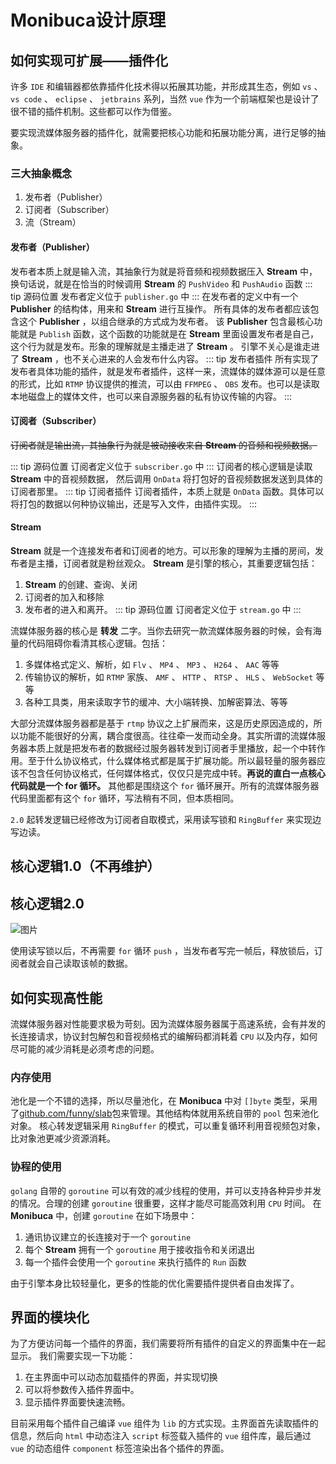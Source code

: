 # Monibuca设计原理

## 如何实现可扩展——插件化
许多 `IDE` 和编辑器都依靠插件化技术得以拓展其功能，并形成其生态，例如 `vs` 、 `vs code` 、 `eclipse` 、 `jetbrains` 系列，当然 `vue` 作为一个前端框架也是设计了很不错的插件机制。这些都可以作为借鉴。

要实现流媒体服务器的插件化，就需要把核心功能和拓展功能分离，进行足够的抽象。

### 三大抽象概念
1. 发布者（Publisher）
2. 订阅者（Subscriber）
3. 流（Stream）

#### 发布者（Publisher）
发布者本质上就是输入流，其抽象行为就是将音频和视频数据压入 **Stream** 中，换句话说，就是在恰当的时候调用 **Stream** 的 `PushVideo` 和 `PushAudio` 函数
::: tip 源码位置
发布者定义位于 `publisher.go` 中
:::
在发布者的定义中有一个 **Publisher** 的结构体，用来和 **Stream** 进行互操作。
所有具体的发布者都应该包含这个 **Publisher** ，以组合继承的方式成为发布者。
该 **Publisher** 包含最核心功能就是 `Publish` 函数，这个函数的功能就是在 **Stream** 里面设置发布者是自己，这个行为就是发布。形象的理解就是主播走进了 **Stream** 。
引擎不关心是谁走进了 **Stream** ，也不关心进来的人会发布什么内容。
::: tip 发布者插件
所有实现了发布者具体功能的插件，就是发布者插件，这样一来，流媒体的媒体源可以是任意的形式，比如 `RTMP` 协议提供的推流，可以由 `FFMPEG` 、 `OBS` 发布。也可以是读取本地磁盘上的媒体文件，也可以来自源服务器的私有协议传输的内容。
:::
#### 订阅者（Subscriber）
~~订阅者就是输出流，其抽象行为就是被动接收来自 **Stream** 的音频和视频数据。~~

::: tip 源码位置
订阅者定义位于 `subscriber.go` 中
:::
订阅者的核心逻辑是读取 **Stream** 中的音视频数据，
然后调用 `OnData` 将打包好的音视频数据发送到具体的订阅者那里。
::: tip 订阅者插件
订阅者插件，本质上就是 `OnData` 函数。具体可以将打包的数据以何种协议输出，还是写入文件，由插件实现。
:::

#### Stream
**Stream** 就是一个连接发布者和订阅者的地方。可以形象的理解为主播的房间，发布者是主播，订阅者就是粉丝观众。 **Stream** 是引擎的核心，其重要逻辑包括：
1. **Stream** 的创建、查询、关闭
2. 订阅者的加入和移除
3. 发布者的进入和离开。
::: tip 源码位置
订阅者定义位于 `stream.go` 中
:::

流媒体服务器的核心是 **转发** 二字。当你去研究一款流媒体服务器的时候，会有海量的代码阻碍你看清其核心逻辑。包括：

1. 多媒体格式定义、解析，如 `Flv` 、 `MP4` 、 `MP3` 、 `H264` 、 `AAC` 等等
2. 传输协议的解析，如 `RTMP` 家族、 `AMF` 、 `HTTP` 、 `RTSP` 、 `HLS` 、 `WebSocket` 等等
3. 各种工具类，用来读取字节的缓冲、大小端转换、加解密算法、等等

大部分流媒体服务器都是基于 `rtmp` 协议之上扩展而来，这是历史原因造成的，所以功能不能很好的分离，耦合度很高。往往牵一发而动全身。其实所谓的流媒体服务器本质上就是把发布者的数据经过服务器转发到订阅者手里播放，起一个中转作用。至于什么协议格式，什么媒体格式都是属于扩展功能。所以最轻量的服务器应该不包含任何协议格式，任何媒体格式，仅仅只是完成中转。**再说的直白一点核心代码就是一个 for 循环。**
其他都是围绕这个 `for` 循环展开。所有的流媒体服务器代码里面都有这个 `for` 循环，写法稍有不同，但本质相同。

`2.0` 起转发逻辑已经修改为订阅者自取模式，采用读写锁和 `RingBuffer` 来实现边写边读。

## 核心逻辑1.0（不再维护）
<graphviz :value='`digraph G {
    "publisher"->"PushVideo()"
    subgraph cluster_room{
        label = "room"
        "PushVideo()" -> VideoChan
    }
    subgraph cluster_sub1{
        label = "subscriber1"
        packageQueue1[label="packageQueue"]
        sendVideo1[label="sendVideo()"]
        SendHandler1[label="SendHandler()"]
        sendVideo1->packageQueue1->SendHandler1
    }
    subgraph cluster_sub2{
        label = "subscriber2"
        packageQueue2[label="packageQueue"]
        sendVideo2[label="sendVideo()"]
        SendHandler2[label="SendHandler()"]
        sendVideo2->packageQueue2->SendHandler2
    }
    subgraph cluster_sub3{
        label = "subscriber3"
        packageQueue3[label="packageQueue"]
        sendVideo3[label="sendVideo()"]
        SendHandler3[label="SendHandler()"]
        sendVideo3->packageQueue3->SendHandler3
    }
    VideoChan -> sendVideo1
    VideoChan -> sendVideo2
    VideoChan -> sendVideo3
}
`'/>

## 核心逻辑2.0
![图片](pic.png)

使用读写锁以后，不再需要 `for` 循环 `push` ，当发布者写完一帧后，释放锁后，订阅者就会自己读取该帧的数据。

## 如何实现高性能
流媒体服务器对性能要求极为苛刻。因为流媒体服务器属于高速系统，会有并发的长连接请求，协议封包解包和音视频格式的编解码都消耗着 `CPU` 以及内存，如何尽可能的减少消耗是必须考虑的问题。

### 内存使用
池化是一个不错的选择，所以尽量池化，在 **Monibuca** 中对 `[]byte` 类型，采用了[github.com/funny/slab](https://github.com/funny/slab)包来管理。其他结构体就用系统自带的 `pool` 包来池化对象。
核心转发逻辑采用 `RingBuffer` 的模式，可以重复循环利用音视频包对象，比对象池更减少资源消耗。

### 协程的使用
`golang` 自带的 `goroutine` 可以有效的减少线程的使用，并可以支持各种异步并发的情况。合理的创建 `goroutine` 很重要，这样才能尽可能高效利用 `CPU` 时间。
在 **Monibuca** 中，创建 `goroutine` 在如下场景中：
1. 通讯协议建立的长连接对于一个 `goroutine`
2. 每个 **Stream** 拥有一个 `goroutine` 用于接收指令和关闭退出
3. 每一个插件会使用一个 `goroutine` 来执行插件的 `Run` 函数

由于引擎本身比较轻量化，更多的性能的优化需要插件提供者自由发挥了。

## 界面的模块化

为了方便访问每一个插件的界面，我们需要将所有插件的自定义的界面集中在一起显示。
我们需要实现一下功能：
1. 在主界面中可以动态加载插件的界面，并实现切换
2. 可以将参数传入插件界面中。
3. 显示插件界面要快速流畅。

目前采用每个插件自己编译 `vue` 组件为 `lib` 的方式实现。主界面首先读取插件的信息，然后向 `html` 中动态注入 `script` 标签载入插件的 `vue` 组件库，最后通过 `vue` 的动态组件 `component` 标签渲染出各个插件的界面。